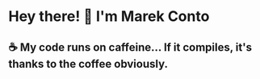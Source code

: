 # Hey there! 👋 I'm Marek Conto

☕ My code runs on caffeine... If it compiles, it's thanks to the coffee obviously. 
--------------------------
